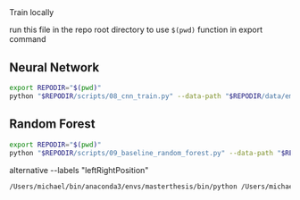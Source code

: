 ## 
Train locally


run this file in the repo root directory to use `$(pwd)` function in export command

## Neural Network 
```bash
export REPODIR="$(pwd)"
python "$REPODIR/scripts/08_cnn_train.py" --data-path "$REPODIR/data/embeddings" --pretrained-model "$REPODIR/data/models/bert-base-uncased" --category "climate" --batch-size 1 --demo-limit 1 
```

## Random Forest
```bash
export REPODIR="$(pwd)"
python "$REPODIR/scripts/09_baseline_random_forest.py" --data-path "$REPODIR/data/embeddings" --category "climate" --labels "partyGroupIdeology"
```
alternative --labels "leftRightPosition"


```bash
/Users/michael/bin/anaconda3/envs/masterthesis/bin/python /Users/michael/workspaces/MasterThesis/scripts/11_cnn_val.py --models-path '/Users/michael/Downloads/model' --labels partyGroupIdeology --category health --train-share 0.80 --test-share 0.15 --model-typ forest
```